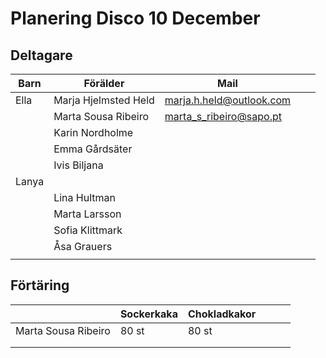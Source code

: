 # Planering Disco 10 December

## Deltagare
|  Barn | Förälder | Mail  |   |   |
|---|---|---|---|---|
| Ella | Marja Hjelmsted Held  | marja.h.held@outlook.com  |   |   |
|   | Marta Sousa Ribeiro  | marta_s_ribeiro@sapo.pt  |   |   |
|   | Karin Nordholme  |   |   |   |
|   | Emma Gårdsäter  |   |   |   |
|   | Ivis Biljana  |   |   |   |
| Lanya  |   |   |   |   |
|   | Lina Hultman   |   |   |   |
|   | Marta Larsson  |   |   |   |
|   | Sofia Klittmark   |   |   |   |
|   | Åsa Grauers  |   |   |   |
|   |   |   |   |   |

## Förtäring

|   |  Sockerkaka | Chokladkakor  |   |   |  |
|---|---|---|---|---|---|
| Marta Sousa Ribeiro  | 80 st | 80 st |   |   |   |
|   |   |   |   |   |   |
|   |   |   |   |   |   |
